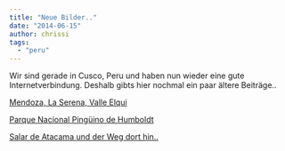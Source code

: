 ```yaml
---
title: "Neue Bilder.."
date: "2014-06-15"
author: chrissi
tags: 
  - "peru"
---
```


Wir sind gerade in Cusco, Peru und haben nun wieder eine gute Internetverbindung. Deshalb gibts hier nochmal ein paar ältere Beiträge..

[Mendoza, La Serena, Valle Elqui](https://hafenstrand.wordpress.com/2014/05/17/mendoza-laserena-pisco-elqui/)

[Parque Nacional Pingüino de Humboldt](https://hafenstrand.wordpress.com/2014/05/19/parque-nacional-pinguino-de-humboldt/)

[Salar de Atacama und der Weg dort hin..](https://hafenstrand.wordpress.com/2014/05/22/salar-de-atacama-und-der-weg-dort-hin/)
